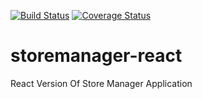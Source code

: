[![Build Status](https://travis-ci.org/Easybuoy/storemanager-react.svg?branch=develop)](https://travis-ci.org/Easybuoy/storemanager-react)
[![Coverage Status](https://coveralls.io/repos/github/Easybuoy/storemanager-react/badge.svg)](https://coveralls.io/github/Easybuoy/storemanager-react)
# storemanager-react
React Version Of Store Manager Application
